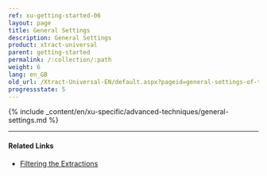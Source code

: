```yaml
---
ref: xu-getting-started-06
layout: page
title: General Settings
description: General Settings
product: xtract-universal
parent: getting-started
permalink: /:collection/:path
weight: 6
lang: en_GB
old_url: /Xtract-Universal-EN/default.aspx?pageid=general-settings-of-the-extractions
progressstate: 5
---
```

{% include _content/en/xu-specific/advanced-techniques/general-settings.md %}

*******
#### Related Links

- [Filtering the Extractions](../advanced-techniques/regular-expressions)